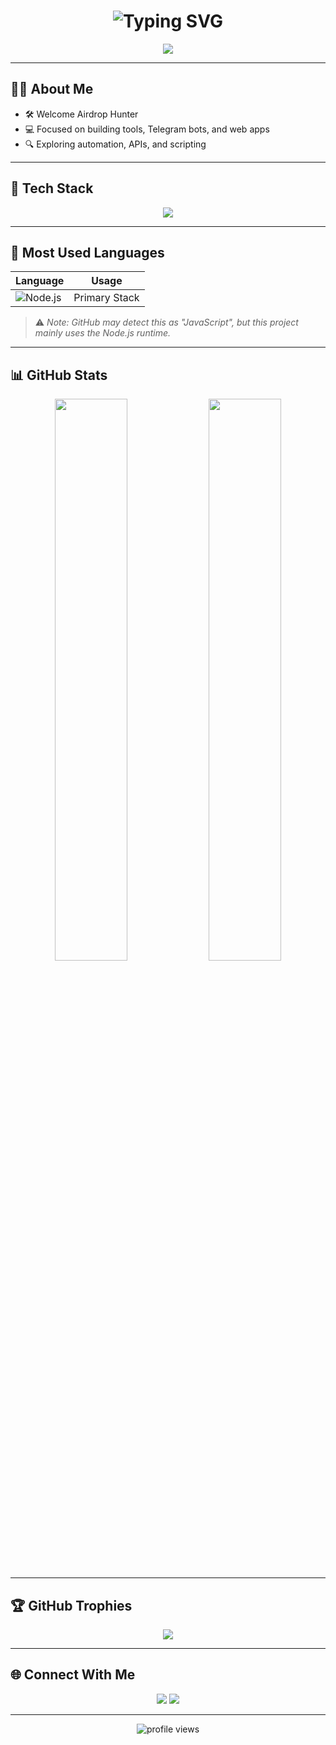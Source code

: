 <h1 align="center">
  <img src="https://readme-typing-svg.herokuapp.com?font=Fira+Code&duration=2500&pause=1000&color=F75C7E&center=true&vCenter=true&width=435&lines=Hi+I'm+Deasaputra12;Cybersecurity+Enthusiast+%F0%9F%94%91;Node.js+%7C+Python+%7C+JavaScript+Lover" alt="Typing SVG" />
</h1>

<p align="center">
  <img src="https://capsule-render.vercel.app/api?type=waving&color=0:1F1F1F,100:101010&height=120&section=header&text=Welcome+to+my+GitHub!&fontColor=FFFFFF&fontSize=30&fontAlign=40&fontAlignY=35" />
</p>

---

## 👨‍💻 About Me

- 🛠️ Welcome Airdrop Hunter
- 💻 Focused on building tools, Telegram bots, and web apps  
- 🔍 Exploring automation, APIs, and scripting  

---

## 🚀 Tech Stack

<p align="center">
  <img src="https://skillicons.dev/icons?i=nodejs,python,javascript,html,css,linux,bash,github&theme=dark" />
</p>

---

## 🧠 Most Used Languages

| Language | Usage |
|----------|--------|
| ![Node.js](https://img.shields.io/badge/Node.js-75%25-yellowgreen?style=for-the-badge&logo=node.js&logoColor=white) | Primary Stack |

> ⚠️ *Note: GitHub may detect this as "JavaScript", but this project mainly uses the Node.js runtime.*

---

## 📊 GitHub Stats

<p align="center">
  <img src="https://github-readme-stats.vercel.app/api?username=siyoell12&show_icons=true&theme=tokyonight&hide_border=true" width="48%" />
  <img src="https://github-readme-streak-stats.herokuapp.com?user=siyoell12&theme=tokyonight&hide_border=true" width="48%" />
</p>

---

## 🏆 GitHub Trophies

<p align="center">
  <img src="https://github-profile-trophy.vercel.app/?username=siyoell12&theme=monokai&no-bg=true&no-frame=true" />
</p>

---

## 🌐 Connect With Me

<p align="center">
  <a href="https://t.me/independendropers"><img src="https://img.shields.io/badge/Telegram-2CA5E0?style=for-the-badge&logo=telegram&logoColor=white" /></a>
  <a href="https://x.com/Deasaputra_12"><img src="https://img.shields.io/badge/X-Deasaputra_12-black?style=for-the-badge&logo=twitter&logoColor=white" /></a>
</p>

---

<p align="center">
  <img src="https://komarev.com/ghpvc/?username=siyoell12&label=Profile+views&color=ff69b4&style=flat-square" alt="profile views" />
</p>
